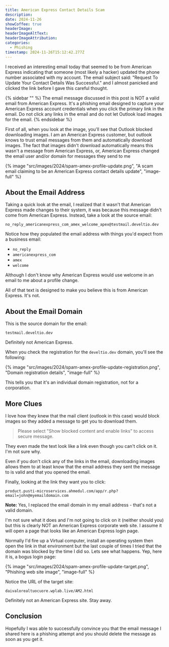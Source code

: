 ```yaml
---
title: American Express Contact Details Scam
description: 
date: 2024-11-26
showCoffee: true
headerImage: 
headerImageAltText: 
headerImageAttribution: 
categories:
  - Phishing
timestamp: 2024-11-26T15:12:42.277Z
---
```


I received an interesting email today that seemed to be from American Express indicating that someone (most likely a hacker) updated the phone number associated with my account. The email subject said: "Request To Update Your Contact Details Was Successful." and I almost panicked and clicked the link before I gave this careful thought.

{% sidebar "" %}
The email message discussed in this post is NOT a valid email from American Express. It's a phishing email designed to capture your American Express account credentials when you click the primary link in the email. Do not click any links in the email and do not let Outlook load images for the email.
{% endsidebar %}

First of all, when you look at the image, you'll see that Outlook blocked downloading images. I am an American Express customer, but outlook knows to trust email messages from them and automatically download images. The fact that images didn't download automatically means this wasn't a message from American Express, or, American Express changed the email user and/or domain for messages they send to me

{% image "src/images/2024/spam-amex-profile-update.png", "A scam email claiming to be an American Express contact details update", "image-full" %}

## About the Email Address

Taking a quick look at the email, I realized that it wasn't that American Express made changes to their system, it was because this message didn't come from American Express. Instead, take a look at the source email:

``` text
no_reply_americanexpress_com_amex_welcome_apex@testmail.develtio.dev
```

Notice how they populated the email address with things you'd expect from a business email:

+ `no_reply`
+ `americanexpress_com`
+ `amex`
+ `welcome`

Although I don't know why American Express would use welcome in an email to me about a profile change. 

All of that text is designed to make you believe this is from American Express. It's not.

## About the Email Domain

This is the source domain for the email:

``` text
testmail.develtio.dev
```

Definitely not American Express.

When you check the registration for the `develtio.dev` domain, you'll see the following:

{% image "src/images/2024/spam-amex-profile-update-registration.png", "Domain registration details", "image-full" %}

This tells you that it's an individual domain registration, not for a corporation.

## More Clues

I love how they knew that the mail client (outlook in this case) would block images so they added a message to get you to download them. 

> Please select "Show blocked content and enable links" to access secure message. 

They even made the text look like a link even though you can't click on it. I'm not sure why. 

Even if you don't click any of the links in the email, downloading images allows them to at least know that the email address they sent the message to is valid and that you opened the email. 

Finally, looking at the link they want you to click:

``` text
product.pusti-microservices.ahmedul.com/app/r.php?email=john@myemaildomain.com
```

**Note:** Yes, I replaced the email domain in my email address - that's not a valid domain.

I'm not sure what it does and I'm not going to click on it (neither should you) but this is clearly NOT an American Express corporate web site. I assume it will open a page that looks like an American Express login page.

Normally I'd fire up a Virtual computer, install an operating system then open the link in that environment but the last couple of times I tried that the domain was blocked by the time I did so. Lets see what happens. Yep, here it is, a bogus login page:

{% image "src/images/2024/spam-amex-profile-update-target.png", "Phishing web site image", "image-full" %}

Notice the URL of the target site:

```text
daivalorealtuocuore.wplab.live/AM2.html
```

Definitely not an American Express site. Stay away.

## Conclusion

Hopefully I was able to successfully convince you that the email message I shared here is a phishing attempt and you should delete the message as soon as you get it.
